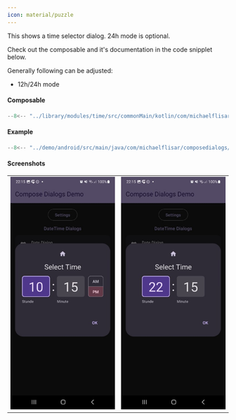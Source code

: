 ```yaml
---
icon: material/puzzle
---
```


This shows a time selector dialog. 24h mode is optional.

Check out the composable and it's documentation in the code snipplet below.

Generally following can be adjusted:

* 12h/24h mode

#### Composable

```kotlin
--8<-- "../library/modules/time/src/commonMain/kotlin/com/michaelflisar/composedialogs/dialogs/time/DialogTime.kt:constructor"
```

#### Example

```kotlin
--8<-- "../demo/android/src/main/java/com/michaelflisar/composedialogs/demo/demos/DateTimeDemos.kt:demo-time"
```

#### Screenshots

| | |
|-|-|
| ![Screenshot](../screenshots/demo_time1.jpg) | ![Screenshot](../screenshots/demo_time2.jpg) |
